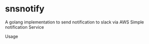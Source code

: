 # snsnotify

A golang implementation to send notification to slack via AWS Simple notification Service

Usage
